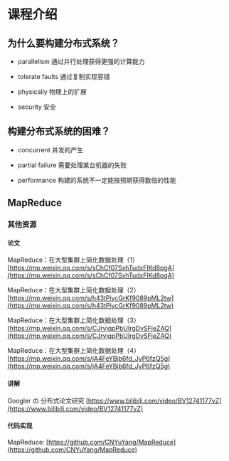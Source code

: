 # 课程介绍

## 为什么要构建分布式系统？

- parallelism 通过并行处理获得更强的计算能力

- tolerate faults 通过复制实现容错

- physically 物理上的扩展

- security 安全

## 构建分布式系统的困难？

- concurrent 并发的产生

- partial failure 需要处理某台机器的失败

- performance 构建的系统不一定能按预期获得数倍的性能

## MapReduce

### 其他资源

#### 论文

MapReduce：在大型集群上简化数据处理（1）[https://mp.weixin.qq.com/s/sChCf07SxhTudxFIKd8pgA](https://mp.weixin.qq.com/s/sChCf07SxhTudxFIKd8pgA)

MapReduce：在大型集群上简化数据处理（2）[https://mp.weixin.qq.com/s/h43tPiycGrKf9089pML2tw](https://mp.weixin.qq.com/s/h43tPiycGrKf9089pML2tw)

MapReduce：在大型集群上简化数据处理（3）[https://mp.weixin.qq.com/s/CJrvjqpPbUIrgDvSFjeZAQ](https://mp.weixin.qq.com/s/CJrvjqpPbUIrgDvSFjeZAQ)

MapReduce：在大型集群上简化数据处理（4）[https://mp.weixin.qq.com/s/jA4FeYBjb6fd_JyP6fzQ5g](https://mp.weixin.qq.com/s/jA4FeYBjb6fd_JyP6fzQ5g)

#### 讲解

Googler の 分布式论文研究 [https://www.bilibili.com/video/BV12741177vZ](https://www.bilibili.com/video/BV12741177vZ)

#### 代码实现

MapReduce: [https://github.com/CNYuYang/MapReduce](https://github.com/CNYuYang/MapReduce)